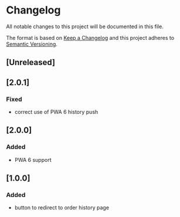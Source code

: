# Changelog

All notable changes to this project will be documented in this file.

The format is based on [Keep a Changelog](http://keepachangelog.com/) and this project adheres to [Semantic Versioning](http://semver.org/).

## [Unreleased]

## [2.0.1]
### Fixed
- correct use of PWA 6 history push

## [2.0.0]
### Added
- PWA 6 support

## [1.0.0]
### Added
- button to redirect to order history page
